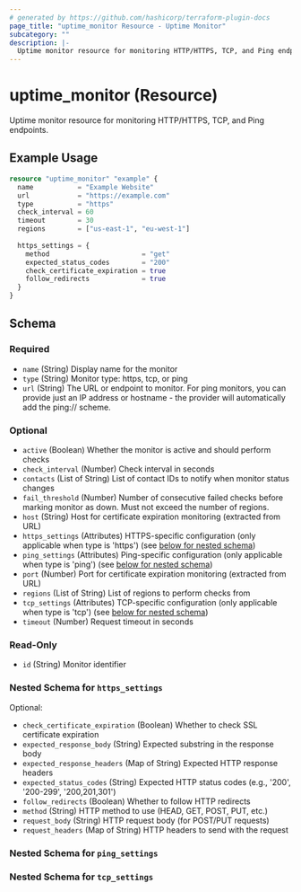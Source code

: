 ```yaml
---
# generated by https://github.com/hashicorp/terraform-plugin-docs
page_title: "uptime_monitor Resource - Uptime Monitor"
subcategory: ""
description: |-
  Uptime monitor resource for monitoring HTTP/HTTPS, TCP, and Ping endpoints.
---
```


# uptime_monitor (Resource)

Uptime monitor resource for monitoring HTTP/HTTPS, TCP, and Ping endpoints.

## Example Usage

```terraform
resource "uptime_monitor" "example" {
  name           = "Example Website"
  url            = "https://example.com"
  type           = "https"
  check_interval = 60
  timeout        = 30
  regions        = ["us-east-1", "eu-west-1"]
  
  https_settings = {
    method                       = "get"
    expected_status_codes        = "200"
    check_certificate_expiration = true
    follow_redirects             = true
  }
}
```

<!-- schema generated by tfplugindocs -->
## Schema

### Required

- `name` (String) Display name for the monitor
- `type` (String) Monitor type: https, tcp, or ping
- `url` (String) The URL or endpoint to monitor. For ping monitors, you can provide just an IP address or hostname - the provider will automatically add the ping:// scheme.

### Optional

- `active` (Boolean) Whether the monitor is active and should perform checks
- `check_interval` (Number) Check interval in seconds
- `contacts` (List of String) List of contact IDs to notify when monitor status changes
- `fail_threshold` (Number) Number of consecutive failed checks before marking monitor as down. Must not exceed the number of regions.
- `host` (String) Host for certificate expiration monitoring (extracted from URL)
- `https_settings` (Attributes) HTTPS-specific configuration (only applicable when type is 'https') (see [below for nested schema](#nestedatt--https_settings))
- `ping_settings` (Attributes) Ping-specific configuration (only applicable when type is 'ping') (see [below for nested schema](#nestedatt--ping_settings))
- `port` (Number) Port for certificate expiration monitoring (extracted from URL)
- `regions` (List of String) List of regions to perform checks from
- `tcp_settings` (Attributes) TCP-specific configuration (only applicable when type is 'tcp') (see [below for nested schema](#nestedatt--tcp_settings))
- `timeout` (Number) Request timeout in seconds

### Read-Only

- `id` (String) Monitor identifier

<a id="nestedatt--https_settings"></a>
### Nested Schema for `https_settings`

Optional:

- `check_certificate_expiration` (Boolean) Whether to check SSL certificate expiration
- `expected_response_body` (String) Expected substring in the response body
- `expected_response_headers` (Map of String) Expected HTTP response headers
- `expected_status_codes` (String) Expected HTTP status codes (e.g., '200', '200-299', '200,201,301')
- `follow_redirects` (Boolean) Whether to follow HTTP redirects
- `method` (String) HTTP method to use (HEAD, GET, POST, PUT, etc.)
- `request_body` (String) HTTP request body (for POST/PUT requests)
- `request_headers` (Map of String) HTTP headers to send with the request


<a id="nestedatt--ping_settings"></a>
### Nested Schema for `ping_settings`


<a id="nestedatt--tcp_settings"></a>
### Nested Schema for `tcp_settings`
